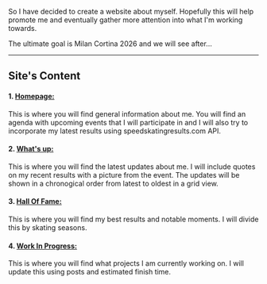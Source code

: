So I have decided to create a website about myself. Hopefully this will help promote me and eventually gather more attention into what I'm working towards.

The ultimate goal is Milan Cortina 2026 and we will see after...

---
## Site's Content

#### 1. [Homepage:](https://chrisfiola.github.io "Homepage:")
   <p>This is where you will find general information about me.
   You will find an agenda with upcoming events that I will participate in and I will also try to incorporate my latest results using       speedskatingresults.com API.</p>
    
#### 2. [What's up:](https://chrisfiola.github.io/updates/ "What's up?:")
   <p>This is where you will find the latest updates about me.
   I will include quotes on my recent results with a picture from the event. The updates will be shown in a chronogical order from latest to oldest in a grid view.</p>
    
#### 3. [Hall Of Fame:](https://chrisfiola.github.io/hof/ "Hall Of Fame:")
   <p>This is where you will find my best results and notable moments.
   I will divide this by skating seasons.</p>
    
#### 4. [Work In Progress:](https://chrisfiola.github.io/wip/ "Work In Progress:")
   <p>This is where you will find what projects I am currently working on.
   I will update this using posts and estimated finish time.</p>
